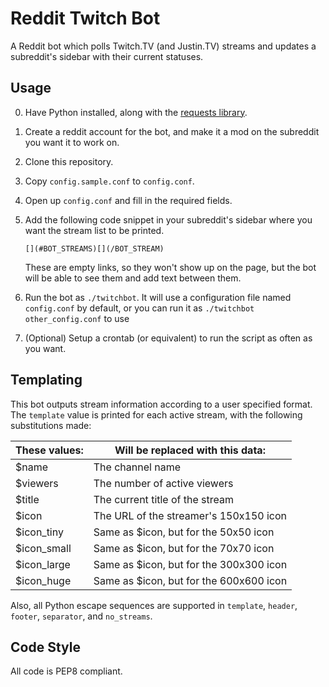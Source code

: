 Reddit Twitch Bot
=================

A Reddit bot which polls Twitch.TV (and Justin.TV) streams and updates
a subreddit's sidebar with their current statuses.

Usage
-----

 0. Have Python installed, along with the
    [requests library](http://docs.python-requests.org/en/latest/user/install/).
 1. Create a reddit account for the bot, and make it a mod on the
    subreddit you want it to work on.
 2. Clone this repository.
 3. Copy `config.sample.conf` to `config.conf`.
 4. Open up `config.conf` and fill in the required fields.
 5. Add the following code snippet in your subreddit's sidebar where
    you want the stream list to be printed.

        [](#BOT_STREAMS)[](/BOT_STREAM)

    These are empty links, so they won't show up on the page, but the
    bot will be able to see them and add text between them.
 6. Run the bot as `./twitchbot`. It will use a configuration file
    named `config.conf` by default, or you can run it as `./twitchbot
    other_config.conf` to use
 7. (Optional) Setup a crontab (or equivalent) to run the script
    as often as you want.

Templating
----------

This bot outputs stream information according to a user specified
format. The `template` value is printed for each active stream, with
the following substitutions made:

| These values: | Will be replaced with this data:             |
| ------------- | -------------------------------------------- |
| $name         | The channel name                             |
| $viewers      | The number of active viewers                 |
| $title        | The current title of the stream              |
| $icon         | The URL of the streamer's 150x150 icon       |
| $icon_tiny    | Same as $icon, but for the 50x50 icon        |
| $icon_small   | Same as $icon, but for the 70x70 icon        |
| $icon_large   | Same as $icon, but for the 300x300 icon      |
| $icon_huge    | Same as $icon, but for the 600x600 icon      |

Also, all Python escape sequences are supported in `template`,
`header`, `footer`, `separator`, and `no_streams`.

Code Style
----------

All code is PEP8 compliant.
